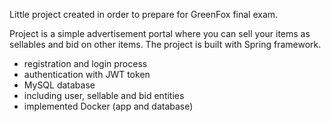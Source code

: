 Little project created in order to prepare for GreenFox final exam.

Project is a simple advertisement portal where you can sell your items as sellables and bid on other items. The project
is built with Spring framework.

* registration and login process
* authentication with JWT token
* MySQL database
* including user, sellable and bid entities
* implemented Docker (app and database)